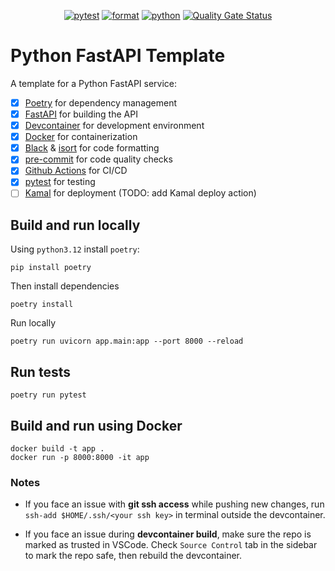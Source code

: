 <div align="center">

  [![pytest](https://github.com/IbraheemTuffaha/python-fastapi-template/actions/workflows/pytest.yml/badge.svg)](https://github.com/IbraheemTuffaha/python-fastapi-template/actions/workflows/pytest.yml)
  [![format](https://github.com/IbraheemTuffaha/python-fastapi-template/actions/workflows/format.yml/badge.svg)](https://github.com/IbraheemTuffaha/python-fastapi-template/actions/workflows/format.yml)
  [![python](https://img.shields.io/badge/dynamic/toml?url=https%3A%2F%2Fraw.githubusercontent.com%2FIbraheemTuffaha%2Fpython-fastapi-template%2Fmain%2Fpyproject.toml&query=tool.poetry.dependencies.python&label=python&color=greenlime)](https://github.com/IbraheemTuffaha/python-fastapi-template/blob/main/pyproject.toml)
  [![Quality Gate Status](https://sonarcloud.io/api/project_badges/measure?project=IbraheemTuffaha_python-fastapi-template&metric=alert_status)](https://sonarcloud.io/summary/new_code?id=IbraheemTuffaha_python-fastapi-template)
</div>

# Python FastAPI Template

A template for a Python FastAPI service:
- [x] [Poetry](https://python-poetry.org/docs/basic-usage/) for dependency management
- [x] [FastAPI](https://fastapi.tiangolo.com/) for building the API
- [x] [Devcontainer](https://code.visualstudio.com/docs/devcontainers/tutorial) for development environment
- [x] [Docker](https://www.docker.com/) for containerization
- [x] [Black](https://black.readthedocs.io/) & [isort](https://pycqa.github.io/isort/) for code formatting
- [x] [pre-commit](https://pre-commit.com/) for code quality checks
- [x] [Github Actions](https://github.com/features/actions) for CI/CD
- [x] [pytest](https://docs.pytest.org/) for testing
- [ ] [Kamal](https://kamal-deploy.org/) for deployment (TODO: add Kamal deploy action)

## Build and run locally

Using `python3.12` install `poetry`:
```
pip install poetry
```

Then install dependencies
```
poetry install
```

Run locally
```
poetry run uvicorn app.main:app --port 8000 --reload
```

## Run tests
```
poetry run pytest
```

## Build and run using Docker

```
docker build -t app .
docker run -p 8000:8000 -it app
```

### Notes
- If you face an issue with **git ssh access** while pushing new changes, run `ssh-add $HOME/.ssh/<your ssh key>` in terminal outside the devcontainer.

- If you face an issue during **devcontainer build**, make sure the repo is marked as trusted in VSCode. Check `Source Control` tab in the sidebar to mark the repo safe, then rebuild the devcontainer.
